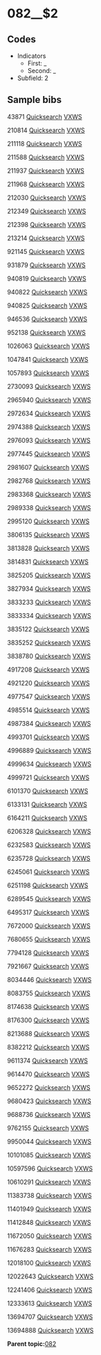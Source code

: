 # 082\_\_$2

## Codes

-   Indicators
    -   First: \_
    -   Second: \_
-   Subfield: 2

## Sample bibs

43871 [Quicksearch](https://search.library.yale.edu/catalog/43871) [VXWS](http://prodorbis.library.yale.edu:7014/vxws/GetHoldingsService?bibId=43871)

210814 [Quicksearch](https://search.library.yale.edu/catalog/210814) [VXWS](http://prodorbis.library.yale.edu:7014/vxws/GetHoldingsService?bibId=210814)

211118 [Quicksearch](https://search.library.yale.edu/catalog/211118) [VXWS](http://prodorbis.library.yale.edu:7014/vxws/GetHoldingsService?bibId=211118)

211588 [Quicksearch](https://search.library.yale.edu/catalog/211588) [VXWS](http://prodorbis.library.yale.edu:7014/vxws/GetHoldingsService?bibId=211588)

211937 [Quicksearch](https://search.library.yale.edu/catalog/211937) [VXWS](http://prodorbis.library.yale.edu:7014/vxws/GetHoldingsService?bibId=211937)

211968 [Quicksearch](https://search.library.yale.edu/catalog/211968) [VXWS](http://prodorbis.library.yale.edu:7014/vxws/GetHoldingsService?bibId=211968)

212030 [Quicksearch](https://search.library.yale.edu/catalog/212030) [VXWS](http://prodorbis.library.yale.edu:7014/vxws/GetHoldingsService?bibId=212030)

212349 [Quicksearch](https://search.library.yale.edu/catalog/212349) [VXWS](http://prodorbis.library.yale.edu:7014/vxws/GetHoldingsService?bibId=212349)

212398 [Quicksearch](https://search.library.yale.edu/catalog/212398) [VXWS](http://prodorbis.library.yale.edu:7014/vxws/GetHoldingsService?bibId=212398)

213214 [Quicksearch](https://search.library.yale.edu/catalog/213214) [VXWS](http://prodorbis.library.yale.edu:7014/vxws/GetHoldingsService?bibId=213214)

921145 [Quicksearch](https://search.library.yale.edu/catalog/921145) [VXWS](http://prodorbis.library.yale.edu:7014/vxws/GetHoldingsService?bibId=921145)

931879 [Quicksearch](https://search.library.yale.edu/catalog/931879) [VXWS](http://prodorbis.library.yale.edu:7014/vxws/GetHoldingsService?bibId=931879)

940819 [Quicksearch](https://search.library.yale.edu/catalog/940819) [VXWS](http://prodorbis.library.yale.edu:7014/vxws/GetHoldingsService?bibId=940819)

940822 [Quicksearch](https://search.library.yale.edu/catalog/940822) [VXWS](http://prodorbis.library.yale.edu:7014/vxws/GetHoldingsService?bibId=940822)

940825 [Quicksearch](https://search.library.yale.edu/catalog/940825) [VXWS](http://prodorbis.library.yale.edu:7014/vxws/GetHoldingsService?bibId=940825)

946536 [Quicksearch](https://search.library.yale.edu/catalog/946536) [VXWS](http://prodorbis.library.yale.edu:7014/vxws/GetHoldingsService?bibId=946536)

952138 [Quicksearch](https://search.library.yale.edu/catalog/952138) [VXWS](http://prodorbis.library.yale.edu:7014/vxws/GetHoldingsService?bibId=952138)

1026063 [Quicksearch](https://search.library.yale.edu/catalog/1026063) [VXWS](http://prodorbis.library.yale.edu:7014/vxws/GetHoldingsService?bibId=1026063)

1047841 [Quicksearch](https://search.library.yale.edu/catalog/1047841) [VXWS](http://prodorbis.library.yale.edu:7014/vxws/GetHoldingsService?bibId=1047841)

1057893 [Quicksearch](https://search.library.yale.edu/catalog/1057893) [VXWS](http://prodorbis.library.yale.edu:7014/vxws/GetHoldingsService?bibId=1057893)

2730093 [Quicksearch](https://search.library.yale.edu/catalog/2730093) [VXWS](http://prodorbis.library.yale.edu:7014/vxws/GetHoldingsService?bibId=2730093)

2965940 [Quicksearch](https://search.library.yale.edu/catalog/2965940) [VXWS](http://prodorbis.library.yale.edu:7014/vxws/GetHoldingsService?bibId=2965940)

2972634 [Quicksearch](https://search.library.yale.edu/catalog/2972634) [VXWS](http://prodorbis.library.yale.edu:7014/vxws/GetHoldingsService?bibId=2972634)

2974388 [Quicksearch](https://search.library.yale.edu/catalog/2974388) [VXWS](http://prodorbis.library.yale.edu:7014/vxws/GetHoldingsService?bibId=2974388)

2976093 [Quicksearch](https://search.library.yale.edu/catalog/2976093) [VXWS](http://prodorbis.library.yale.edu:7014/vxws/GetHoldingsService?bibId=2976093)

2977445 [Quicksearch](https://search.library.yale.edu/catalog/2977445) [VXWS](http://prodorbis.library.yale.edu:7014/vxws/GetHoldingsService?bibId=2977445)

2981607 [Quicksearch](https://search.library.yale.edu/catalog/2981607) [VXWS](http://prodorbis.library.yale.edu:7014/vxws/GetHoldingsService?bibId=2981607)

2982768 [Quicksearch](https://search.library.yale.edu/catalog/2982768) [VXWS](http://prodorbis.library.yale.edu:7014/vxws/GetHoldingsService?bibId=2982768)

2983368 [Quicksearch](https://search.library.yale.edu/catalog/2983368) [VXWS](http://prodorbis.library.yale.edu:7014/vxws/GetHoldingsService?bibId=2983368)

2989338 [Quicksearch](https://search.library.yale.edu/catalog/2989338) [VXWS](http://prodorbis.library.yale.edu:7014/vxws/GetHoldingsService?bibId=2989338)

2995120 [Quicksearch](https://search.library.yale.edu/catalog/2995120) [VXWS](http://prodorbis.library.yale.edu:7014/vxws/GetHoldingsService?bibId=2995120)

3806135 [Quicksearch](https://search.library.yale.edu/catalog/3806135) [VXWS](http://prodorbis.library.yale.edu:7014/vxws/GetHoldingsService?bibId=3806135)

3813828 [Quicksearch](https://search.library.yale.edu/catalog/3813828) [VXWS](http://prodorbis.library.yale.edu:7014/vxws/GetHoldingsService?bibId=3813828)

3814831 [Quicksearch](https://search.library.yale.edu/catalog/3814831) [VXWS](http://prodorbis.library.yale.edu:7014/vxws/GetHoldingsService?bibId=3814831)

3825205 [Quicksearch](https://search.library.yale.edu/catalog/3825205) [VXWS](http://prodorbis.library.yale.edu:7014/vxws/GetHoldingsService?bibId=3825205)

3827934 [Quicksearch](https://search.library.yale.edu/catalog/3827934) [VXWS](http://prodorbis.library.yale.edu:7014/vxws/GetHoldingsService?bibId=3827934)

3833233 [Quicksearch](https://search.library.yale.edu/catalog/3833233) [VXWS](http://prodorbis.library.yale.edu:7014/vxws/GetHoldingsService?bibId=3833233)

3833334 [Quicksearch](https://search.library.yale.edu/catalog/3833334) [VXWS](http://prodorbis.library.yale.edu:7014/vxws/GetHoldingsService?bibId=3833334)

3835122 [Quicksearch](https://search.library.yale.edu/catalog/3835122) [VXWS](http://prodorbis.library.yale.edu:7014/vxws/GetHoldingsService?bibId=3835122)

3835252 [Quicksearch](https://search.library.yale.edu/catalog/3835252) [VXWS](http://prodorbis.library.yale.edu:7014/vxws/GetHoldingsService?bibId=3835252)

3838780 [Quicksearch](https://search.library.yale.edu/catalog/3838780) [VXWS](http://prodorbis.library.yale.edu:7014/vxws/GetHoldingsService?bibId=3838780)

4917208 [Quicksearch](https://search.library.yale.edu/catalog/4917208) [VXWS](http://prodorbis.library.yale.edu:7014/vxws/GetHoldingsService?bibId=4917208)

4921220 [Quicksearch](https://search.library.yale.edu/catalog/4921220) [VXWS](http://prodorbis.library.yale.edu:7014/vxws/GetHoldingsService?bibId=4921220)

4977547 [Quicksearch](https://search.library.yale.edu/catalog/4977547) [VXWS](http://prodorbis.library.yale.edu:7014/vxws/GetHoldingsService?bibId=4977547)

4985514 [Quicksearch](https://search.library.yale.edu/catalog/4985514) [VXWS](http://prodorbis.library.yale.edu:7014/vxws/GetHoldingsService?bibId=4985514)

4987384 [Quicksearch](https://search.library.yale.edu/catalog/4987384) [VXWS](http://prodorbis.library.yale.edu:7014/vxws/GetHoldingsService?bibId=4987384)

4993701 [Quicksearch](https://search.library.yale.edu/catalog/4993701) [VXWS](http://prodorbis.library.yale.edu:7014/vxws/GetHoldingsService?bibId=4993701)

4996889 [Quicksearch](https://search.library.yale.edu/catalog/4996889) [VXWS](http://prodorbis.library.yale.edu:7014/vxws/GetHoldingsService?bibId=4996889)

4999634 [Quicksearch](https://search.library.yale.edu/catalog/4999634) [VXWS](http://prodorbis.library.yale.edu:7014/vxws/GetHoldingsService?bibId=4999634)

4999721 [Quicksearch](https://search.library.yale.edu/catalog/4999721) [VXWS](http://prodorbis.library.yale.edu:7014/vxws/GetHoldingsService?bibId=4999721)

6101370 [Quicksearch](https://search.library.yale.edu/catalog/6101370) [VXWS](http://prodorbis.library.yale.edu:7014/vxws/GetHoldingsService?bibId=6101370)

6133131 [Quicksearch](https://search.library.yale.edu/catalog/6133131) [VXWS](http://prodorbis.library.yale.edu:7014/vxws/GetHoldingsService?bibId=6133131)

6164211 [Quicksearch](https://search.library.yale.edu/catalog/6164211) [VXWS](http://prodorbis.library.yale.edu:7014/vxws/GetHoldingsService?bibId=6164211)

6206328 [Quicksearch](https://search.library.yale.edu/catalog/6206328) [VXWS](http://prodorbis.library.yale.edu:7014/vxws/GetHoldingsService?bibId=6206328)

6232583 [Quicksearch](https://search.library.yale.edu/catalog/6232583) [VXWS](http://prodorbis.library.yale.edu:7014/vxws/GetHoldingsService?bibId=6232583)

6235728 [Quicksearch](https://search.library.yale.edu/catalog/6235728) [VXWS](http://prodorbis.library.yale.edu:7014/vxws/GetHoldingsService?bibId=6235728)

6245061 [Quicksearch](https://search.library.yale.edu/catalog/6245061) [VXWS](http://prodorbis.library.yale.edu:7014/vxws/GetHoldingsService?bibId=6245061)

6251198 [Quicksearch](https://search.library.yale.edu/catalog/6251198) [VXWS](http://prodorbis.library.yale.edu:7014/vxws/GetHoldingsService?bibId=6251198)

6289545 [Quicksearch](https://search.library.yale.edu/catalog/6289545) [VXWS](http://prodorbis.library.yale.edu:7014/vxws/GetHoldingsService?bibId=6289545)

6495317 [Quicksearch](https://search.library.yale.edu/catalog/6495317) [VXWS](http://prodorbis.library.yale.edu:7014/vxws/GetHoldingsService?bibId=6495317)

7672000 [Quicksearch](https://search.library.yale.edu/catalog/7672000) [VXWS](http://prodorbis.library.yale.edu:7014/vxws/GetHoldingsService?bibId=7672000)

7680655 [Quicksearch](https://search.library.yale.edu/catalog/7680655) [VXWS](http://prodorbis.library.yale.edu:7014/vxws/GetHoldingsService?bibId=7680655)

7794128 [Quicksearch](https://search.library.yale.edu/catalog/7794128) [VXWS](http://prodorbis.library.yale.edu:7014/vxws/GetHoldingsService?bibId=7794128)

7921667 [Quicksearch](https://search.library.yale.edu/catalog/7921667) [VXWS](http://prodorbis.library.yale.edu:7014/vxws/GetHoldingsService?bibId=7921667)

8034446 [Quicksearch](https://search.library.yale.edu/catalog/8034446) [VXWS](http://prodorbis.library.yale.edu:7014/vxws/GetHoldingsService?bibId=8034446)

8083755 [Quicksearch](https://search.library.yale.edu/catalog/8083755) [VXWS](http://prodorbis.library.yale.edu:7014/vxws/GetHoldingsService?bibId=8083755)

8174638 [Quicksearch](https://search.library.yale.edu/catalog/8174638) [VXWS](http://prodorbis.library.yale.edu:7014/vxws/GetHoldingsService?bibId=8174638)

8176300 [Quicksearch](https://search.library.yale.edu/catalog/8176300) [VXWS](http://prodorbis.library.yale.edu:7014/vxws/GetHoldingsService?bibId=8176300)

8213688 [Quicksearch](https://search.library.yale.edu/catalog/8213688) [VXWS](http://prodorbis.library.yale.edu:7014/vxws/GetHoldingsService?bibId=8213688)

8382212 [Quicksearch](https://search.library.yale.edu/catalog/8382212) [VXWS](http://prodorbis.library.yale.edu:7014/vxws/GetHoldingsService?bibId=8382212)

9611374 [Quicksearch](https://search.library.yale.edu/catalog/9611374) [VXWS](http://prodorbis.library.yale.edu:7014/vxws/GetHoldingsService?bibId=9611374)

9614470 [Quicksearch](https://search.library.yale.edu/catalog/9614470) [VXWS](http://prodorbis.library.yale.edu:7014/vxws/GetHoldingsService?bibId=9614470)

9652272 [Quicksearch](https://search.library.yale.edu/catalog/9652272) [VXWS](http://prodorbis.library.yale.edu:7014/vxws/GetHoldingsService?bibId=9652272)

9680423 [Quicksearch](https://search.library.yale.edu/catalog/9680423) [VXWS](http://prodorbis.library.yale.edu:7014/vxws/GetHoldingsService?bibId=9680423)

9688736 [Quicksearch](https://search.library.yale.edu/catalog/9688736) [VXWS](http://prodorbis.library.yale.edu:7014/vxws/GetHoldingsService?bibId=9688736)

9762155 [Quicksearch](https://search.library.yale.edu/catalog/9762155) [VXWS](http://prodorbis.library.yale.edu:7014/vxws/GetHoldingsService?bibId=9762155)

9950044 [Quicksearch](https://search.library.yale.edu/catalog/9950044) [VXWS](http://prodorbis.library.yale.edu:7014/vxws/GetHoldingsService?bibId=9950044)

10101085 [Quicksearch](https://search.library.yale.edu/catalog/10101085) [VXWS](http://prodorbis.library.yale.edu:7014/vxws/GetHoldingsService?bibId=10101085)

10597596 [Quicksearch](https://search.library.yale.edu/catalog/10597596) [VXWS](http://prodorbis.library.yale.edu:7014/vxws/GetHoldingsService?bibId=10597596)

10610291 [Quicksearch](https://search.library.yale.edu/catalog/10610291) [VXWS](http://prodorbis.library.yale.edu:7014/vxws/GetHoldingsService?bibId=10610291)

11383738 [Quicksearch](https://search.library.yale.edu/catalog/11383738) [VXWS](http://prodorbis.library.yale.edu:7014/vxws/GetHoldingsService?bibId=11383738)

11401949 [Quicksearch](https://search.library.yale.edu/catalog/11401949) [VXWS](http://prodorbis.library.yale.edu:7014/vxws/GetHoldingsService?bibId=11401949)

11412848 [Quicksearch](https://search.library.yale.edu/catalog/11412848) [VXWS](http://prodorbis.library.yale.edu:7014/vxws/GetHoldingsService?bibId=11412848)

11672050 [Quicksearch](https://search.library.yale.edu/catalog/11672050) [VXWS](http://prodorbis.library.yale.edu:7014/vxws/GetHoldingsService?bibId=11672050)

11676283 [Quicksearch](https://search.library.yale.edu/catalog/11676283) [VXWS](http://prodorbis.library.yale.edu:7014/vxws/GetHoldingsService?bibId=11676283)

12018100 [Quicksearch](https://search.library.yale.edu/catalog/12018100) [VXWS](http://prodorbis.library.yale.edu:7014/vxws/GetHoldingsService?bibId=12018100)

12022643 [Quicksearch](https://search.library.yale.edu/catalog/12022643) [VXWS](http://prodorbis.library.yale.edu:7014/vxws/GetHoldingsService?bibId=12022643)

12241406 [Quicksearch](https://search.library.yale.edu/catalog/12241406) [VXWS](http://prodorbis.library.yale.edu:7014/vxws/GetHoldingsService?bibId=12241406)

12333613 [Quicksearch](https://search.library.yale.edu/catalog/12333613) [VXWS](http://prodorbis.library.yale.edu:7014/vxws/GetHoldingsService?bibId=12333613)

13694707 [Quicksearch](https://search.library.yale.edu/catalog/13694707) [VXWS](http://prodorbis.library.yale.edu:7014/vxws/GetHoldingsService?bibId=13694707)

13694888 [Quicksearch](https://search.library.yale.edu/catalog/13694888) [VXWS](http://prodorbis.library.yale.edu:7014/vxws/GetHoldingsService?bibId=13694888)

**Parent topic:**[082](../../tags/082/082.md)

